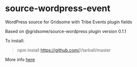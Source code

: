 # source-wordpress-event
WordPress source for Gridsome with Tribe Events plugin fields

Based on @gridsome/source-wordpress plugin version 0.1.1

To install:
> npm install https://github.com/<username>/<repository>/tarball/master
  
  More info [here](https://stackoverflow.com/questions/13300137/how-to-edit-a-node-module-installed-via-npm)
